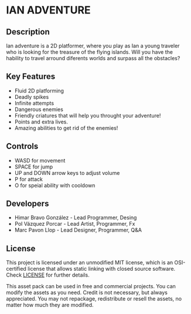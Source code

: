 # IAN ADVENTURE

## Description

Ian adventure is a 2D platformer, where you play as Ian a young traveler who is looking for the treasure of the flying islands. Will you have the hability to travel arround diferents worlds and surpass all the obstacles?

## Key Features

 - Fluid 2D platforming
 - Deadly spikes
 - Infinite attempts
 - Dangerous enemies
 - Friendly criatures that will help you throught your adventure!
 - Points and extra lives.
 - Amazing abilities to get rid of the enemies!
 
## Controls

 - WASD for movement
 - SPACE for jump
 - UP and DOWN arrow keys to adjust volume
 - P for attack
 - O for speial ability with cooldown

## Developers

 - Himar Bravo González - Lead Programmer, Desing
 - Pol Vázquez Porcar - Lead Artist, Programmer, Fx
 - Marc Pavon Llop - Lead Designer, Programmer, Q&A


## License

This project is licensed under an unmodified MIT license, which is an OSI-certified license that allows static linking with closed source software. Check [LICENSE](LICENSE) for further details.

This asset pack can be used in free and commercial projects. You can modify the assets as you need. Credit is not necessary, but always appreciated.  You may not repackage, redistribute or resell the assets, no matter how much they are modified.
